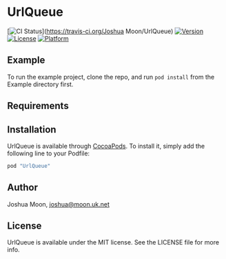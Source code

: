 # UrlQueue

[![CI Status](http://img.shields.io/travis/Shojy/UrlQueue.svg?style=flat)](https://travis-ci.org/Joshua Moon/UrlQueue)
[![Version](https://img.shields.io/cocoapods/v/UrlQueue.svg?style=flat)](http://cocoapods.org/pods/UrlQueue)
[![License](https://img.shields.io/cocoapods/l/UrlQueue.svg?style=flat)](http://cocoapods.org/pods/UrlQueue)
[![Platform](https://img.shields.io/cocoapods/p/UrlQueue.svg?style=flat)](http://cocoapods.org/pods/UrlQueue)

## Example

To run the example project, clone the repo, and run `pod install` from the Example directory first.

## Requirements

## Installation

UrlQueue is available through [CocoaPods](http://cocoapods.org). To install
it, simply add the following line to your Podfile:

```ruby
pod "UrlQueue"
```

## Author

Joshua Moon, joshua@moon.uk.net

## License

UrlQueue is available under the MIT license. See the LICENSE file for more info.
